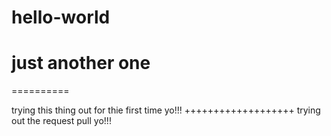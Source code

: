 # hello-world
just another one
==========
==========

trying this thing out for thie first time yo!!!
+++++++++++++++++++
trying out the request pull yo!!!
